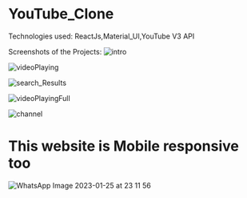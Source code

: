 # YouTube_Clone
Technologies used: ReactJs,Material_UI,YouTube V3 API

Screenshots of the Projects:
![intro](https://user-images.githubusercontent.com/111693417/214636428-bb75b8fd-4800-4bdc-9d99-d9357335414a.png)


![videoPlaying](https://user-images.githubusercontent.com/111693417/214636500-7f6cea43-5535-464f-901a-b2e24ef5c05a.png)


![search_Results](https://user-images.githubusercontent.com/111693417/214636483-aa72c6f4-0fc2-4f14-89d7-88ed7b69cd5d.png)


![videoPlayingFull](https://user-images.githubusercontent.com/111693417/214636531-a359c9ec-f214-4ab1-8f54-83641a483372.png)


![channel](https://user-images.githubusercontent.com/111693417/214636587-3a9e2bbc-b87c-4e7c-a135-25ace75f2f62.png)
# This website is Mobile responsive too
![WhatsApp Image 2023-01-25 at 23 11 56](https://user-images.githubusercontent.com/111693417/214640978-8275946b-b50a-4e3c-85e7-d4dd81c05abf.jpg)






